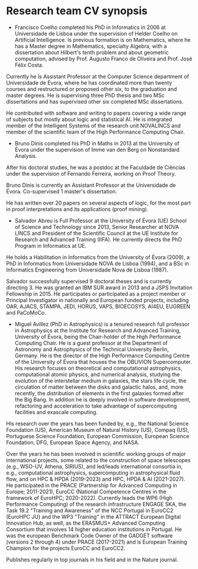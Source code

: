 # Research team CV synopsis

- Francisco Coelho completed his PhD in Informatics in 2006 at Universidade de Lisboa under the supervision of Helder Coelho on Artificial Intelligence. Is previous formation is on Mathematics, where he has a Master degree in Mathematics, specialty Algebra, with a dissertation about Hilbert's tenth problem and about geometric computation, advised by Prof. Augusto Franco de Oliveira and Prof. José Félix Costa.

Currently he is Assistant Professor at the Computer Science department of Universidade de Évora, where he has coordinated more than twenty courses and restructured or proposed other six, to the graduation and master degrees. He is supervising three PhD thesis and two MSc dissertations and has supervised other six completed MSc dissertations.

He contributed with software and writing to papers covering a wide range of subjects but mostly about logic and statistical AI. He is integrated member of the Intelligent Systems of the research unit NOVALINCS and member of the scientific team of the High Performance Computing Chair.

- Bruno Dinis completed his PhD in Maths in 2013 at the University of Évora under the supervision of Imme van den Berg on Nonstandard Analysis.

After his doctoral studies, he was a postdoc at the Faculdade de Ciências under the supervision of Fernando Ferreira, working on Proof Theory.

Bruno Dinis is currently an Assistant Professor at the Universidade de Évora. Co-supervised 1 master's dissertation.

He has written over 20 papers on several aspects of logic, for the most part in proof interpretations and its applications (proof mining).

- Salvador Abreu is Full Professor at the University of Évora (UE) School of Science and Technology since 2013, Senior Researcher at NOVA LINCS and President of the Scientific Council at the UE Institute for Research and Advanced Training (IIFA). He currently directs the PhD Program in Informatics at UE.

He holds a Habilitation in Informatics from the University of Évora (2009), a PhD in Informatics from Universidade NOVA de Lisboa (1994), and a BSc in Informatics Engineering from Universidade Nova de Lisboa (1987).

Salvador successfully supervised 9 doctoral theses and is currently directing 3. He was granted an IBM SUR award in 2013 and a JSPS Invitation Fellowship in 2015. He participates or participated as a project member or Principal Investigator in nationally and European funded projects, including OAR, AJACS, STAMPA, JEDI, HORUS, VAPS, BIOECOSYS, AI4EU, EUGREEN and PaCoMoCo.

- Miguel Avillez (PhD in Astrophysics) is a tenured research full professor in Astrophysics at the Institute for Research and Advanced Training, University of Évora, being the Chair-holder of the High Performance Computing Chair. He is a guest professor at the Department of Astronomy and Astrophysics of the Technical University Berlin, Germany. He is the director of the High Performance Computing Centre of the University of Évora that houses the the OBLIVION Supercomputer. His research focuses on theoretical and computational astrophysics, computational atomic physics, and numerical analysis, studying the evolution of the interstellar medium in galaxies, the stars life cycle, the circulation of matter between the disks and galactic halos, and, more recently, the distribution of elements in the first galaxies formed after the Big Bang. In addition he is deeply involved in software development, refactoring and acceleration to take advantage of supercomputing facilities and exascale computing. 

His research over the years has been funded by, e.g., the National Science Foundation (US), American Museum of Natural History (US), Compaq (US), Portuguese Science Foundation, European Commission, European Science Foundation, DFG, European Space Agency, and NASA.

Over the years he has been involved in scientific working groups of major international projects, some related to the construction of space telescopes (e.g., WSO-UV, Athena, SIRIUS), and led/leads international consortia in, e.g., computational astrophysics, supercomputing in astrophysical fluid flow, and on HPC & HPDA (2019-2023) and HPC, HPDA & AI (2021-2027). He participated in the PRACE (Partnership for Advanced Computing in Europe; 2011-2021), EuroCC (National Competence Centres in the framework of EuroHPC; 2020-2022). Currently leads the WP6 (High Performance Computing) of the research infrastructure ENGAGE SKA, the Task 19.2 "Training and Awareness" of the NCC Portugal in EuroCC2 (EuroHPC JU) and the WP3 "Training" in the ATTRACT European Digital Innovation Hub, as well, as the ERASMUS+ Advanced Computing Consortium that involves 14 higher education institutions in Portugal. He was the european Benchmark Code Owner of the GADGET software (versions 2 through 4) under PRACE (2017-2021) and is European Training Champion for the projects EuroCC and EuroCC2.

Publishes regularly in top journals in his field and in the Nature journal.

